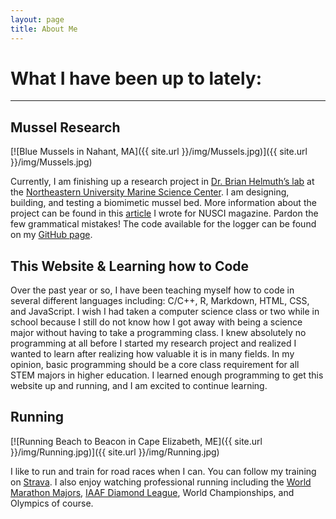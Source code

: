 ```yaml
---
layout: page
title: About Me
---
```

# What I have been up to lately: #
_________________________________________________________________________________________________________________________________________
## Mussel Research ##

[![Blue Mussels in Nahant, MA]({{ site.url }}/img/Mussels.jpg)]({{ site.url }}/img/Mussels.jpg)

Currently, I am finishing up a research project in [Dr. Brian Helmuth’s lab](http://www.northeastern.edu/helmuthlab/index.html) at the [Northeastern University Marine Science Center](https://cos.northeastern.edu/marinescience/). I am designing, building, and testing a biomimetic mussel bed. More information about the project can be found in this [article](https://nuscimag.com/what-use-is-a-fake-mussel-bed-d5b3d8c9abf2) I wrote for NUSCI magazine. Pardon the few grammatical mistakes! The code available for the logger can be found on my [GitHub page](https://github.com/judge-r).

## This Website & Learning how to Code ##

Over the past year or so, I have been teaching myself how to code in several different languages including: C/C++, R, Markdown, HTML, CSS, and JavaScript. I wish I had taken a computer science class or two while in school because I still do not know how I got away with being a science major without having to take a programming class. I knew absolutely no programming at all before I started my research project and realized I wanted to learn after realizing how valuable it is in many fields. In my opinion, basic programming should be a core class requirement for all STEM majors in higher education. I learned enough programming to get this website up and running, and I am excited to continue learning.

## Running ##

[![Running Beach to Beacon in Cape Elizabeth, ME]({{ site.url }}/img/Running.jpg)]({{ site.url }}/img/Running.jpg)

I like to run and train for road races when I can. You can follow my training on [Strava](https://www.strava.com/athletes/11975000). I also enjoy watching professional running including the [World Marathon Majors](https://www.worldmarathonmajors.com/), [IAAF Diamond League](https://www.diamondleague.com/home/), World Championships, and Olympics of course.
